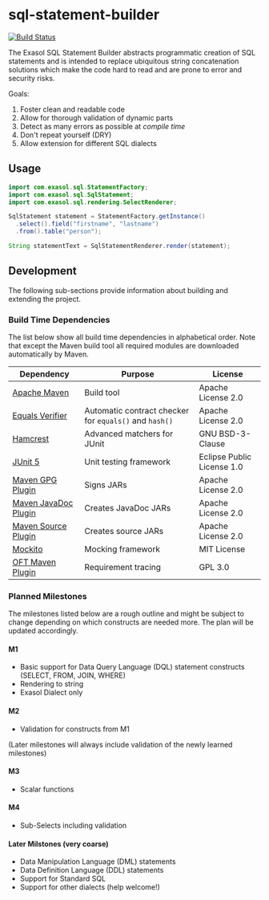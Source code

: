 # sql-statement-builder

[![Build Status](https://travis-ci.com/exasol/sql-statement-builder.svg?branch=develop)](https://travis-ci.com/exasol/sql-statement-builder)

The Exasol SQL Statement Builder abstracts programmatic creation of SQL statements and is intended to replace ubiquitous string concatenation solutions which make the code hard to read and are prone to error and security risks.

Goals:

1. Foster clean and readable code
1. Allow for thorough validation of dynamic parts
1. Detect as many errors as possible at *compile time*
1. Don't repeat yourself (DRY)
1. Allow extension for different SQL dialects

## Usage

```java
import com.exasol.sql.StatementFactory;
import com.exasol.sql.SqlStatement;
import com.exasol.sql.rendering.SelectRenderer;

SqlStatement statement = StatementFactory.getInstance()
  .select().field("firstname", "lastname")
  .from().table("person");

String statementText = SqlStatementRenderer.render(statement);
```

## Development

The following sub-sections provide information about building and extending the project.

### Build Time Dependencies

The list below show all build time dependencies in alphabetical order. Note that except the Maven build tool all required modules are downloaded automatically by Maven.

| Dependency                                                                     | Purpose                                                | License                       |
---------------------------------------------------------------------------------|--------------------------------------------------------|--------------------------------
| [Apache Maven](https://maven.apache.org/)                                      | Build tool                                             | Apache License 2.0            |
| [Equals Verifier](https://github.com/jqno/equalsverifier)                      | Automatic contract checker for `equals()` and `hash()` | Apache License 2.0            |
| [Hamcrest](http://hamcrest.org/)                                               | Advanced matchers for JUnit                            | GNU BSD-3-Clause              |
| [JUnit 5](https://junit.org/junit5/)                                           | Unit testing framework                                 | Eclipse Public License 1.0    |
| [Maven GPG Plugin](https://maven.apache.org/plugins/maven-gpg-plugin/)         | Signs JARs                                             | Apache License 2.0            |
| [Maven JavaDoc Plugin](https://maven.apache.org/plugins/maven-javadoc-plugin/) | Creates JavaDoc JARs                                   | Apache License 2.0            |
| [Maven Source Plugin](https://maven.apache.org/plugins/maven-source-plugin/)   | Creates source JARs                                    | Apache License 2.0            |
| [Mockito](http://site.mockito.org/)                                            | Mocking framework                                      | MIT License                   |
| [OFT Maven Plugin](https://github.com/itsallcode/openfasttrace-maven-plugin)   | Requirement tracing                                    | GPL 3.0                       |

### Planned Milestones

The milestones listed below are a rough outline and might be subject to change depending on which constructs are needed more. The plan will be updated accordingly.

#### M1

* Basic support for Data Query Language (DQL) statement constructs (SELECT, FROM, JOIN, WHERE)
* Rendering to string
* Exasol Dialect only

#### M2

* Validation for constructs from M1

(Later milestones will always include validation of the newly learned milestones)

#### M3

* Scalar functions

#### M4

* Sub-Selects including validation

#### Later Milstones (very coarse)

* Data Manipulation Language (DML) statements
* Data Definition Language (DDL) statements
* Support for Standard SQL
* Support for other dialects (help welcome!)
